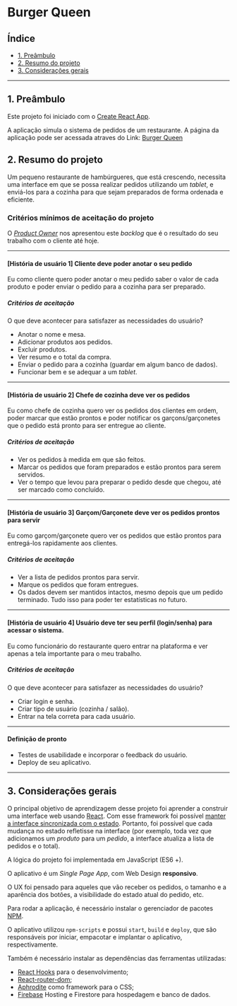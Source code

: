 # Burger Queen

## Índice

* [1. Preâmbulo](#1-preâmbulo)
* [2. Resumo do projeto](#2-resumo-do-projeto)
* [3. Considerações gerais](#3-considerações-gerais)

***

## 1. Preâmbulo

Este projeto foi iniciado com o [Create React App](https://github.com/facebook/create-react-app).

A aplicação simula o sistema de pedidos de um restaurante. A página da aplicação pode ser acessada atraves do Link: [Burger Queen](https://burger-queen-ca66c.firebaseapp.com/)

## 2. Resumo do projeto

Um pequeno restaurante de hambúrgueres, que está crescendo, necessita uma
interface em que se possa realizar pedidos utilizando um _tablet_, e enviá-los
para a cozinha para que sejam preparados de forma ordenada e eficiente.

### Critérios mínimos de aceitação do projeto

O [_Product Owner_](https://www.youtube.com/watch?v=7lhnYbmovb4) nos apresentou
este _backlog_ que é o resultado do seu trabalho com o cliente até hoje.

***

#### [História de usuário 1] Cliente deve poder anotar o seu pedido

Eu como cliente quero poder anotar o meu pedido saber o valor de cada 
produto e poder enviar o pedido para a cozinha para ser preparado.

##### Critérios de aceitação

O que deve acontecer para satisfazer as necessidades do usuário?

* Anotar o nome e mesa.
* Adicionar produtos aos pedidos.
* Excluir produtos.
* Ver resumo e o total da compra.
* Enviar o pedido para a cozinha (guardar em algum banco de dados).
* Funcionar bem e se adequar a um _tablet_.

***

#### [História de usuário 2] Chefe de cozinha deve ver os pedidos

Eu como chefe de cozinha quero ver os pedidos dos clientes em ordem, poder marcar que estão prontos e poder notificar os garçons/garçonetes que o pedido está pronto para ser entregue ao cliente.

##### Critérios de aceitação

* Ver os pedidos à medida em que são feitos.
* Marcar os pedidos que foram preparados e estão prontos para serem servidos.
* Ver o tempo que levou para preparar o pedido desde que chegou, até ser marcado como concluído.

***

#### [História de usuário 3] Garçom/Garçonete deve ver os pedidos prontos para servir

Eu como garçom/garçonete quero ver os pedidos que estão prontos para entregá-los rapidamente aos clientes.

##### Critérios de aceitação

* Ver a lista de pedidos prontos para servir.
* Marque os pedidos que foram entregues.
* Os dados devem ser mantidos intactos, mesmo depois que um pedido terminado. Tudo isso para poder ter estatísticas no futuro.

***

#### [História de usuário 4] Usuário deve ter seu perfil (login/senha) para acessar o sistema.

Eu como funcionário do restaurante quero entrar na plataforma e ver apenas a tela importante para o meu trabalho.

##### Critérios de aceitação

O que deve acontecer para satisfazer as necessidades do usuário?

* Criar login e senha.
* Criar tipo de usuário (cozinha / salão).
* Entrar na tela correta para cada usuário.

*** 

#### Definição de pronto

* Testes de usabilidade e incorporar o feedback do usuário.
* Deploy de seu aplicativo.

***

## 3. Considerações gerais

O principal objetivo de aprendizagem desse projeto foi aprender a construir uma interface web usando [React](https://reactjs.org/). Com esse framework foi possível [ manter a interface sincronizada com o estado](https://medium.com/dailyjs/the-deepest-reason-why-modern-javascript-frameworks-exist-933b86ebc445). Portanto, foi possível que cada mudança no estado refletisse na interface (por exemplo, toda vez que adicionamos um _produto_ para um _pedido_, a interface atualiza a lista de pedidos e o total).

A lógica do projeto foi implementada em JavaScript (ES6 +).

O aplicativo é um _Single Page App_, com Web Design **responsivo**.

O UX foi pensado para aqueles que vão receber os pedidos, o tamanho e a aparência dos botões, a visibilidade do estado atual do pedido, etc.

Para rodar a aplicação, é necessário instalar o gerenciador de pacotes [NPM](https://www.npmjs.com/). 

O aplicativo utilizou `npm-scripts` e possui `start`, `build` e `deploy`, que são responsáveis por iniciar, empacotar e implantar o aplicativo, respectivamente.

Também é necessário instalar as dependências das ferramentas utilizadas: 

* [React Hooks](https://reactjs.org/docs/hooks-intro.html) para o desenvolvimento;
* [React-router-dom](https://reacttraining.com/react-router/web/guides/quick-start);
* [Aphrodite](https://github.com/Khan/aphrodite) como framework para o CSS;
* [Firebase](https://firebase.google.com/) Hosting e Firestore para hospedagem e banco de dados.
